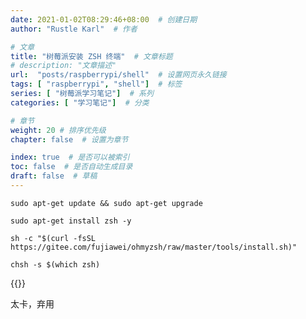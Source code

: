 ```yaml
---
date: 2021-01-02T08:29:46+08:00  # 创建日期
author: "Rustle Karl"  # 作者

# 文章
title: "树莓派安装 ZSH 终端"  # 文章标题
# description: "文章描述"
url:  "posts/raspberrypi/shell"  # 设置网页永久链接
tags: [ "raspberrypi", "shell"]  # 标签
series: [ "树莓派学习笔记"]  # 系列
categories: [ "学习笔记"]  # 分类

# 章节
weight: 20 # 排序优先级
chapter: false  # 设置为章节

index: true  # 是否可以被索引
toc: false  # 是否自动生成目录
draft: false  # 草稿
---
```


```shell
sudo apt-get update && sudo apt-get upgrade
```

```shell
sudo apt-get install zsh -y
```

```shell
sh -c "$(curl -fsSL https://gitee.com/fujiawei/ohmyzsh/raw/master/tools/install.sh)"
```

```shell
chsh -s $(which zsh)
```

{{<link src="posts/ps/doc/ohmyzsh">}}

太卡，弃用

